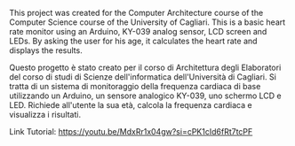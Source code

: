 This project was created for the Computer Architecture course of the Computer Science course of the University of Cagliari. 
This is a basic heart rate monitor using an Arduino, KY-039 analog sensor, LCD screen and LEDs. 
By asking the user for his age, it calculates the heart rate and displays the results. 


Questo progetto è stato creato per il corso di Architettura degli Elaboratori del corso di studi di Scienze dell'informatica dell'Università di Cagliari. 
Si tratta di un sistema di monitoraggio della frequenza cardiaca di base utilizzando un Arduino, un sensore analogico KY-039, uno schermo LCD e LED. 
Richiede all'utente la sua età, calcola la frequenza cardiaca e visualizza i risultati.

Link Tutorial: https://youtu.be/MdxRr1x04gw?si=cPK1cId6fRt7tcPF
